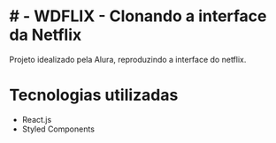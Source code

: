 # # - WDFLIX - Clonando a interface da Netflix

Projeto idealizado pela Alura, reproduzindo a interface do netflix.

# Tecnologias utilizadas
-   React.js
-   Styled Components

